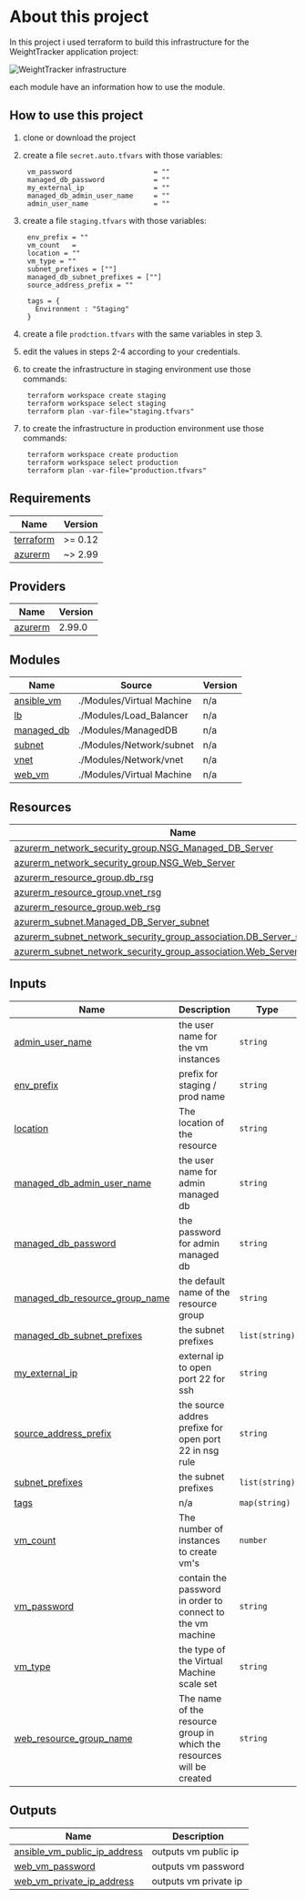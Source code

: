 <!-- BEGIN_TF_DOCS -->

# About this project
In this project i used terraform to build this infrastructure for the WeightTracker application project:

![WeightTracker infrastructure](https://bootcamp.rhinops.io/images/week-6-envs.png)

each module have an information how to use the module.

## How to use this project
1. clone or download the project
2. create a file `secret.auto.tfvars` with those variables:

        vm_password                    = ""
        managed_db_password            = ""
        my_external_ip                 = ""
        managed_db_admin_user_name     = ""
        admin_user_name                = ""
3. create a file `staging.tfvars` with those variables: 

        env_prefix = ""
        vm_count   = 
        location = ""
        vm_type = ""
        subnet_prefixes = [""]
        managed_db_subnet_prefixes = [""]
        source_address_prefix = ""

        tags = {
          Environment : "Staging"
        }
      
4. create a file `prodction.tfvars` with the same variables in step 3.

5. edit the values in steps 2-4 according to your credentials.
6. to create the  infrastructure in staging environment use those commands:

        terraform workspace create staging
        terraform workspace select staging
        terraform plan -var-file="staging.tfvars"
        
7. to create the infrastructure in production environment use those commands:

        terraform workspace create production
        terraform workspace select production
        terraform plan -var-file="production.tfvars"
  





## Requirements

| Name | Version |
|------|---------|
| <a name="requirement_terraform"></a> [terraform](#requirement\_terraform) | >= 0.12 |
| <a name="requirement_azurerm"></a> [azurerm](#requirement\_azurerm) | ~> 2.99 |

## Providers

| Name | Version |
|------|---------|
| <a name="provider_azurerm"></a> [azurerm](#provider\_azurerm) | 2.99.0 |

## Modules

| Name | Source | Version |
|------|--------|---------|
| <a name="module_ansible_vm"></a> [ansible\_vm](#module\_ansible\_vm) | ./Modules/Virtual Machine | n/a |
| <a name="module_lb"></a> [lb](#module\_lb) | ./Modules/Load_Balancer | n/a |
| <a name="module_managed_db"></a> [managed\_db](#module\_managed\_db) | ./Modules/ManagedDB | n/a |
| <a name="module_subnet"></a> [subnet](#module\_subnet) | ./Modules/Network/subnet | n/a |
| <a name="module_vnet"></a> [vnet](#module\_vnet) | ./Modules/Network/vnet | n/a |
| <a name="module_web_vm"></a> [web\_vm](#module\_web\_vm) | ./Modules/Virtual Machine | n/a |

## Resources

| Name | Type |
|------|------|
| [azurerm_network_security_group.NSG_Managed_DB_Server](https://registry.terraform.io/providers/hashicorp/azurerm/latest/docs/resources/network_security_group) | resource |
| [azurerm_network_security_group.NSG_Web_Server](https://registry.terraform.io/providers/hashicorp/azurerm/latest/docs/resources/network_security_group) | resource |
| [azurerm_resource_group.db_rsg](https://registry.terraform.io/providers/hashicorp/azurerm/latest/docs/resources/resource_group) | resource |
| [azurerm_resource_group.vnet_rsg](https://registry.terraform.io/providers/hashicorp/azurerm/latest/docs/resources/resource_group) | resource |
| [azurerm_resource_group.web_rsg](https://registry.terraform.io/providers/hashicorp/azurerm/latest/docs/resources/resource_group) | resource |
| [azurerm_subnet.Managed_DB_Server_subnet](https://registry.terraform.io/providers/hashicorp/azurerm/latest/docs/resources/subnet) | resource |
| [azurerm_subnet_network_security_group_association.DB_Server_subnet_nsg](https://registry.terraform.io/providers/hashicorp/azurerm/latest/docs/resources/subnet_network_security_group_association) | resource |
| [azurerm_subnet_network_security_group_association.Web_Server_subnet_nsg](https://registry.terraform.io/providers/hashicorp/azurerm/latest/docs/resources/subnet_network_security_group_association) | resource |

## Inputs

| Name | Description | Type | Default | Required |
|------|-------------|------|---------|:--------:|
| <a name="input_admin_user_name"></a> [admin\_user\_name](#input\_admin\_user\_name) | the user name for the vm instances | `string` | n/a | yes |
| <a name="input_env_prefix"></a> [env\_prefix](#input\_env\_prefix) | prefix for staging  / prod name | `string` | n/a | yes |
| <a name="input_location"></a> [location](#input\_location) | The location of the resource | `string` | `"eastus"` | no |
| <a name="input_managed_db_admin_user_name"></a> [managed\_db\_admin\_user\_name](#input\_managed\_db\_admin\_user\_name) | the user name for admin managed db | `string` | n/a | yes |
| <a name="input_managed_db_password"></a> [managed\_db\_password](#input\_managed\_db\_password) | the password for admin managed db | `string` | n/a | yes |
| <a name="input_managed_db_resource_group_name"></a> [managed\_db\_resource\_group\_name](#input\_managed\_db\_resource\_group\_name) | the default name of the resource group | `string` | `"Managed_DB_SERVER_rsg"` | no |
| <a name="input_managed_db_subnet_prefixes"></a> [managed\_db\_subnet\_prefixes](#input\_managed\_db\_subnet\_prefixes) | the subnet prefixes | `list(string)` | n/a | yes |
| <a name="input_my_external_ip"></a> [my\_external\_ip](#input\_my\_external\_ip) | external ip to open port 22 for ssh | `string` | n/a | yes |
| <a name="input_source_address_prefix"></a> [source\_address\_prefix](#input\_source\_address\_prefix) | the source addres prefixe for open port 22 in nsg rule | `string` | n/a | yes |
| <a name="input_subnet_prefixes"></a> [subnet\_prefixes](#input\_subnet\_prefixes) | the subnet prefixes | `list(string)` | n/a | yes |
| <a name="input_tags"></a> [tags](#input\_tags) | n/a | `map(string)` | n/a | yes |
| <a name="input_vm_count"></a> [vm\_count](#input\_vm\_count) | The number of instances to create vm's | `number` | n/a | yes |
| <a name="input_vm_password"></a> [vm\_password](#input\_vm\_password) | contain the password in order to connect to the vm machine | `string` | n/a | yes |
| <a name="input_vm_type"></a> [vm\_type](#input\_vm\_type) | the type of the Virtual Machine scale set | `string` | `"Standard_B2s"` | no |
| <a name="input_web_resource_group_name"></a> [web\_resource\_group\_name](#input\_web\_resource\_group\_name) | The name of the resource group in which the resources will be created | `string` | `"WEB_SERVER_rsg"` | no |

## Outputs

| Name | Description |
|------|-------------|
| <a name="output_ansible_vm_public_ip_address"></a> [ansible\_vm\_public\_ip\_address](#output\_ansible\_vm\_public\_ip\_address) | outputs vm public ip   |
| <a name="output_web_vm_password"></a> [web\_vm\_password](#output\_web\_vm\_password) | outputs vm password |
| <a name="output_web_vm_private_ip_address"></a> [web\_vm\_private\_ip\_address](#output\_web\_vm\_private\_ip\_address) | outputs vm private ip  |




<!-- END_TF_DOCS -->
